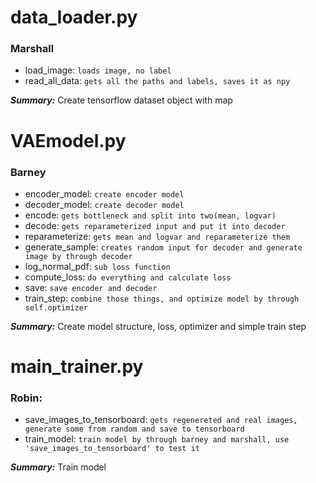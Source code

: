 # **data_loader.py**
### Marshall
* load_image: `loads image, no label`
* read_all_data: `gets all the paths and labels, saves it as npy`

***Summary:*** Create tensorflow dataset object with map

#  **VAEmodel.py**
### Barney
* encoder_model: `create encoder model`
* decoder_model: `create decoder model`
* encode: `gets bottleneck and split into two(mean, logvar)`
* decode: `gets reparameterized input and put it into decoder`
* reparameterize: `gets mean and logvar and reparameterize them`
* generate_sample: `creates random input for decoder and generate image by through decoder`
* log_normal_pdf: `sub loss function`
* compute_loss: `do everything and calculate loss`
* save: `save encoder and decoder`
* train_step: `combine those things, and optimize model by through self.optimizer`

***Summary:*** Create model structure, loss, optimizer and simple train step


#  **main_trainer.py**
### Robin:
* save_images_to_tensorboard: `gets regenereted and real images, generate some from random and save to tensorboard`
* train_model: `train model by through barney and marshall, use 'save_images_to_tensorboard' to test it`

***Summary:*** Train model

